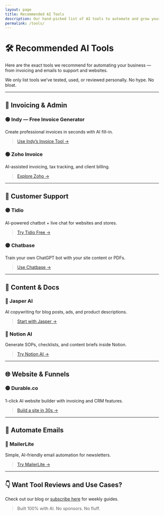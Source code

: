 ```yaml
---
layout: page
title: Recommended AI Tools
description: Our hand-picked list of AI tools to automate and grow your small business.
permalink: /tools/
---
```


# 🛠️ Recommended AI Tools

Here are the exact tools we recommend for automating your business — from invoicing and emails to support and websites.

We only list tools we’ve tested, used, or reviewed personally. No hype. No bloat.

---

## 🧾 Invoicing & Admin

### 🟢 Indy — Free Invoice Generator  
Create professional invoices in seconds with AI fill-in.  
> [Use Indy’s Invoice Tool →](https://weareindy.com/tools/invoice-generator)

### 🟢 Zoho Invoice  
AI-assisted invoicing, tax tracking, and client billing.  
> [Explore Zoho →](https://www.zoho.com/invoice/)

---

## 💬 Customer Support

### 🟣 Tidio  
AI-powered chatbot + live chat for websites and stores.  
> [Try Tidio Free →](https://www.tidio.com)

### 🟣 Chatbase  
Train your own ChatGPT bot with your site content or PDFs.  
> [Use Chatbase →](https://www.chatbase.co)

---

## 📝 Content & Docs

### 🔵 Jasper AI  
AI copywriting for blog posts, ads, and product descriptions.  
> [Start with Jasper →](https://www.jasper.ai)

### 🔵 Notion AI  
Generate SOPs, checklists, and content briefs inside Notion.  
> [Try Notion AI →](https://www.notion.so/product/ai)

---

## 🌐 Website & Funnels

### 🟡 Durable.co  
1-click AI website builder with invoicing and CRM features.  
> [Build a site in 30s →](https://durable.co)

---

## 💌 Automate Emails

### 🔴 MailerLite  
Simple, AI-friendly email automation for newsletters.  
> [Try MailerLite →](https://www.mailerlite.com)

---

## 👇 Want Tool Reviews and Use Cases?

Check out our blog or [subscribe here](#) for weekly guides.

> Built 100% with AI. No sponsors. No fluff.
